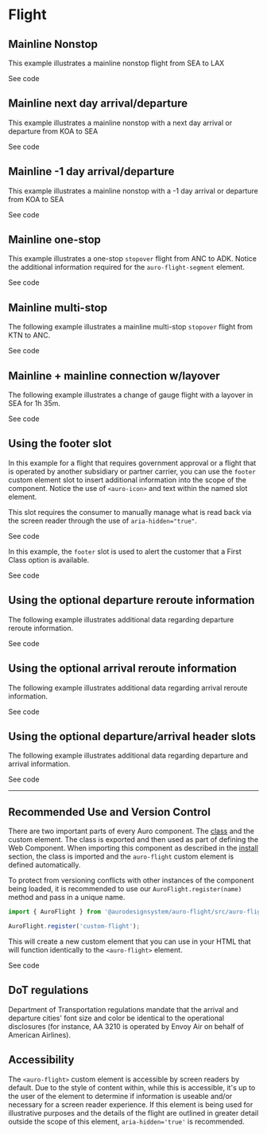 <!-- DO not edit this file -->
<!-- Demo page generated from ./docs/partials/index.md -->

# Flight

<!-- AURO-GENERATED-CONTENT:START (FILE:src=./description.md) -->
<!-- AURO-GENERATED-CONTENT:END -->

## Mainline Nonstop

This example illustrates a mainline nonstop flight from SEA to LAX

<div class="exampleWrapper">
  <!-- AURO-GENERATED-CONTENT:START (FILE:src=./../../apiExamples/basic.html) -->
  <!-- AURO-GENERATED-CONTENT:END -->
</div>

<auro-accordion alignRight>
  <span slot="trigger">See code</span>

<!-- AURO-GENERATED-CONTENT:START (CODE:src=./../../apiExamples/basic.html) -->
<!-- AURO-GENERATED-CONTENT:END -->

</auro-accordion>

## Mainline next day arrival/departure

This example illustrates a mainline nonstop with a next day arrival or departure from KOA to SEA

<div class="exampleWrapper">
  <!-- AURO-GENERATED-CONTENT:START (FILE:src=./../../apiExamples/nextDay.html) -->
  <!-- AURO-GENERATED-CONTENT:END -->
</div>

<auro-accordion alignRight>
  <span slot="trigger">See code</span>

<!-- AURO-GENERATED-CONTENT:START (CODE:src=./../../apiExamples/nextDay.html) -->
<!-- AURO-GENERATED-CONTENT:END -->

</auro-accordion>

## Mainline -1 day arrival/departure

This example illustrates a mainline nonstop with a -1 day arrival or departure from KOA to SEA

<div class="exampleWrapper">
  <!-- AURO-GENERATED-CONTENT:START (FILE:src=./../../apiExamples/arriveOneDayBefore.html) -->
  <!-- AURO-GENERATED-CONTENT:END -->
</div>

<auro-accordion alignRight>
  <span slot="trigger">See code</span>

<!-- AURO-GENERATED-CONTENT:START (CODE:src=./../../apiExamples/arriveOneDayBefore.html) -->
<!-- AURO-GENERATED-CONTENT:END -->

</auro-accordion>

## Mainline one-stop

This example illustrates a one-stop `stopover` flight from ANC to ADK. Notice the additional information required for the `auro-flight-segment` element.

<div class="exampleWrapper">
  <!-- AURO-GENERATED-CONTENT:START (FILE:src=./../../apiExamples/oneStop.html) -->
  <!-- AURO-GENERATED-CONTENT:END -->
</div>

<auro-accordion alignRight>
  <span slot="trigger">See code</span>

<!-- AURO-GENERATED-CONTENT:START (CODE:src=./../../apiExamples/oneStop.html) -->
<!-- AURO-GENERATED-CONTENT:END -->

</auro-accordion>

## Mainline multi-stop

The following example illustrates a mainline multi-stop `stopover` flight from KTN to ANC.

<div class="exampleWrapper">
  <!-- AURO-GENERATED-CONTENT:START (FILE:src=./../../apiExamples/multiStop.html) -->
  <!-- AURO-GENERATED-CONTENT:END -->
</div>

<auro-accordion alignRight>
  <span slot="trigger">See code</span>

<!-- AURO-GENERATED-CONTENT:START (CODE:src=./../../apiExamples/multiStop.html) -->
<!-- AURO-GENERATED-CONTENT:END -->

</auro-accordion>

## Mainline + mainline connection w/layover

The following example illustrates a change of gauge flight with a layover in SEA for 1h 35m.

<div class="exampleWrapper">
  <!-- AURO-GENERATED-CONTENT:START (FILE:src=./../../apiExamples/connection.html) -->
  <!-- AURO-GENERATED-CONTENT:END -->
</div>

<auro-accordion alignRight>
  <span slot="trigger">See code</span>

<!-- AURO-GENERATED-CONTENT:START (CODE:src=./../../apiExamples/connection.html) -->
<!-- AURO-GENERATED-CONTENT:END -->

</auro-accordion>

## Using the footer slot

In this example for a flight that requires government approval or a flight that is operated by another subsidiary or partner carrier, you can use the `footer` custom element slot to insert additional information into the scope of the component. Notice the use of `<auro-icon>` and text within the named slot element.

This slot requires the consumer to manually manage what is read back via the screen reader through the use of `aria-hidden="true"`.

<div class="exampleWrapper">
  <!-- AURO-GENERATED-CONTENT:START (FILE:src=./../../apiExamples/footerSlot.html) -->
  <!-- AURO-GENERATED-CONTENT:END -->
</div>

<auro-accordion alignRight>
  <span slot="trigger">See code</span>

<!-- AURO-GENERATED-CONTENT:START (CODE:src=./../../apiExamples/footerSlot.html) -->
<!-- AURO-GENERATED-CONTENT:END -->

</auro-accordion>

In this example, the `footer` slot is used to alert the customer that a First Class option is available.

<div class="exampleWrapper">
  <!-- AURO-GENERATED-CONTENT:START (FILE:src=./../../apiExamples/footerSlot2.html) -->
  <!-- AURO-GENERATED-CONTENT:END -->
</div>

<auro-accordion alignRight>
  <span slot="trigger">See code</span>

<!-- AURO-GENERATED-CONTENT:START (CODE:src=./../../apiExamples/footerSlot2.html) -->
<!-- AURO-GENERATED-CONTENT:END -->

</auro-accordion>

## Using the optional departure reroute information

The following example illustrates additional data regarding departure reroute information.

<div class="exampleWrapper">
  <!-- AURO-GENERATED-CONTENT:START (FILE:src=./../../apiExamples/reroute1.html) -->
  <!-- AURO-GENERATED-CONTENT:END -->
</div>

<auro-accordion alignRight>
  <span slot="trigger">See code</span>

<!-- AURO-GENERATED-CONTENT:START (CODE:src=./../../apiExamples/reroute1.html) -->
<!-- AURO-GENERATED-CONTENT:END -->

</auro-accordion>

## Using the optional arrival reroute information

The following example illustrates additional data regarding arrival reroute information.

<div class="exampleWrapper">
  <!-- AURO-GENERATED-CONTENT:START (FILE:src=./../../apiExamples/reroute2.html) -->
  <!-- AURO-GENERATED-CONTENT:END -->
</div>

<auro-accordion alignRight>
  <span slot="trigger">See code</span>

<!-- AURO-GENERATED-CONTENT:START (CODE:src=./../../apiExamples/reroute2.html) -->
<!-- AURO-GENERATED-CONTENT:END -->

</auro-accordion>

## Using the optional departure/arrival header slots

The following example illustrates additional data regarding departure and arrival information.

<div class="exampleWrapper">
  <!-- AURO-GENERATED-CONTENT:START (FILE:src=./../../apiExamples/headerSlot.html) -->
  <!-- AURO-GENERATED-CONTENT:END -->
</div>

<auro-accordion alignRight>
  <span slot="trigger">See code</span>

<!-- AURO-GENERATED-CONTENT:START (CODE:src=./../../apiExamples/headerSlot.html) -->
<!-- AURO-GENERATED-CONTENT:END -->

</auro-accordion>

<hr/>

## Recommended Use and Version Control

There are two important parts of every Auro component. The <a href="https://developer.mozilla.org/en-US/docs/Web/JavaScript/Reference/Classes">class</a> and the custom element. The class is exported and then used as part of defining the Web Component. When importing this component as described in the <a href="#install">install</a> section, the class is imported and the `auro-flight` custom element is defined automatically.

To protect from versioning conflicts with other instances of the component being loaded, it is recommended to use our `AuroFlight.register(name)` method and pass in a unique name.

```js
import { AuroFlight } from '@aurodesignsystem/auro-flight/src/auro-flight.js';

AuroFlight.register('custom-flight');
```

This will create a new custom element that you can use in your HTML that will function identically to the `<auro-flight>` element.

<div class="exampleWrapper exampleWrapper--flex">
  <!-- AURO-GENERATED-CONTENT:START (FILE:src=./../../apiExamples/custom.html) -->
  <!-- AURO-GENERATED-CONTENT:END -->
</div>
<auro-accordion alignRight>
  <span slot="trigger">See code</span>
<!-- AURO-GENERATED-CONTENT:START (CODE:src=./../../apiExamples/custom.html) -->
<!-- AURO-GENERATED-CONTENT:END -->
</auro-accordion>


## DoT regulations

Department of Transportation regulations mandate that the arrival and departure cities' font size and color be identical to the operational disclosures (for instance, AA 3210 is operated by Envoy Air on behalf of American Airlines).

## Accessibility

The `<auro-flight>` custom element is accessible by screen readers by default. Due to the style of content within, while this is accessible, it's up to the user of the element to determine if information is useable and/or necessary for a screen reader experience. If this element is being used for illustrative purposes and the details of the flight are outlined in greater detail outside the scope of this element, `aria-hidden='true'` is recommended.
